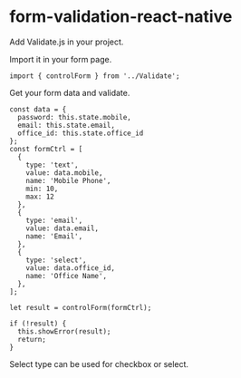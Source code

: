 # form-validation-react-native

Add Validate.js in your project.

Import it in your form page.

    import { controlForm } from '../Validate';

Get your form data and validate.

    const data = {
      password: this.state.mobile,
      email: this.state.email,
      office_id: this.state.office_id
    };
    const formCtrl = [
      {
        type: 'text',
        value: data.mobile,
        name: 'Mobile Phone',
        min: 10,
        max: 12
      },
      {
        type: 'email',
        value: data.email,
        name: 'Email',
      },
      {
        type: 'select',
        value: data.office_id,
        name: 'Office Name',
      },
    ];

    let result = controlForm(formCtrl);

    if (!result) {
      this.showError(result);
      return;
    }

Select type can be used for checkbox or select.

